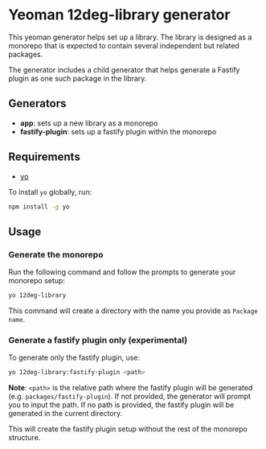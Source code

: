 # Yeoman 12deg-library generator

This yeoman generator helps set up a library. The library is designed as a monorepo that is expected to contain several independent but related packages. 

The generator includes a child generator that helps generate a Fastify plugin as one such package in the library.

## Generators
- **app**: sets up a new library as a monorepo
- **fastify-plugin**:  sets up a fastify plugin within the monorepo

## Requirements
- [yo](https://github.com/yeoman/yo)

To install `yo` globally, run:

```bash
npm install -g yo
```

## Usage

### Generate the monorepo
Run the following command and follow the prompts to generate your monorepo setup:

```bash
yo 12deg-library
```

This command will create a directory with the name you provide as `Package name`.

### Generate a fastify plugin only (experimental)
To generate only the fastify plugin, use:

```bash
yo 12deg-library:fastify-plugin <path>
```
**Note**: `<path>` is the relative path where the fastify plugin will be generated (e.g. `packages/fastify-plugin`). If not provided, the generator will prompt you to input the path. If no path is provided, the fastify plugin will be generated in the current directory.

This will create the fastify plugin setup without the rest of the monorepo structure.
